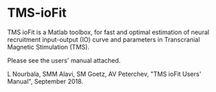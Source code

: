 # TMS-ioFit
TMS ioFit is a Matlab toolbox, for fast and optimal estimation of neural recruitment input-output (IO) curve and parameters in Transcranial Magnetic Stimulation (TMS). 

Please see the users' manual attached. 

L Nourbala, SMM Alavi, SM Goetz, AV Peterchev, "TMS ioFit Users' Manual", September 2018.
